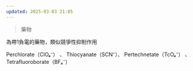 ```yaml
---
updated: 2025-03-03 21:05
---
```

> 藥物

為帶1負電的藥物，類似競爭性抑制作用

Perchlorate（ClO₄⁻） 、 Thiocyanate（SCN⁻）、 Pertechnetate（TcO₄⁻） 、 Tetrafluoroborate（BF₄⁻）